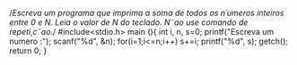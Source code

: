 /*Escreva um programa que imprima a soma de todos os n´umeros inteiros entre 0 e N.
Leia o valor de N do teclado. N˜ao use comando de repeti¸c˜ao.*/
#include<stdio.h>
main (){
	int i, n, s=0;
	printf("Escreva um numero :");
	scanf("%d", &n);
	for(i=1;i<=n;i++)
	s+=i;
	printf("%d", s);
	getch();
	return 0;
}
